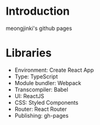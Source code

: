 # Introduction

meongjinki's github pages

# Libraries

- Environment: Create React App
- Type: TypeScript
- Module bundler: Webpack
- Transcompiler: Babel
- UI: ReactJS
- CSS: Styled Components
- Router: React Router
- Publishing: gh-pages
